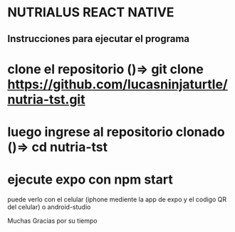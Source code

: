 # NUTRIALUS REACT NATIVE

## Instrucciones para ejecutar el programa

# clone el repositorio ()=>   git clone https://github.com/lucasninjaturtle/nutria-tst.git

# luego ingrese al repositorio clonado ()=> cd nutria-tst

# ejecute expo con npm start

puede verlo con el celular (iphone mediente la app de expo y el codigo QR del celular) o android-studio

Muchas Gracias por su tiempo
